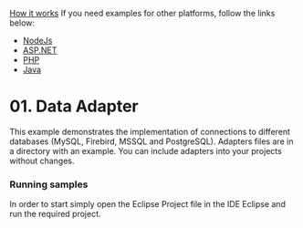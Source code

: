 
[How it works](https://github.com/stimulsoft/DataAdapters.JS)
If you need examples for other platforms, follow the links below:
* [NodeJs](https://github.com/stimulsoft/Samples-Dashboards-JS/tree/master/Node.js/04.%20Start%20SQL%20Adapters%20from%20Http%20Server)
* [ASP.NET](https://github.com/stimulsoft/Samples-Dashboards-JS/tree/master/ASP.NET/02.%20Connect%20to%20databases)
* [PHP](https://github.com/stimulsoft/Samples-Dashboards-JS/tree/master/PHP/02.%20Connect%20to%20databases)
* [Java](https://github.com/stimulsoft/Samples-JDashboards-S/tree/master/Java/01.%20Data%20Adapter)

# 01. Data Adapter

This example demonstrates the implementation of connections to different databases (MySQL, Firebird, MSSQL and PostgreSQL). Adapters files are in a directory with an example. You can include adapters into your projects without changes.

### Running samples
In order to start simply open the Eclipse Project file in the IDE Eclipse and run the required project.